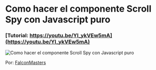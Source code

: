 # Como hacer el componente Scroll Spy con Javascript puro
### [Tutorial: https://youtu.be/YI_ykVEw5mA](https://youtu.be/YI_ykVEw5mA)

![Como hacer el componente Scroll Spy con Javascript puro](https://raw.githubusercontent.com/falconmasters/scroll-spy/master/img/thumb.png)

Por: [FalconMasters](http://www.falconmasters.com)